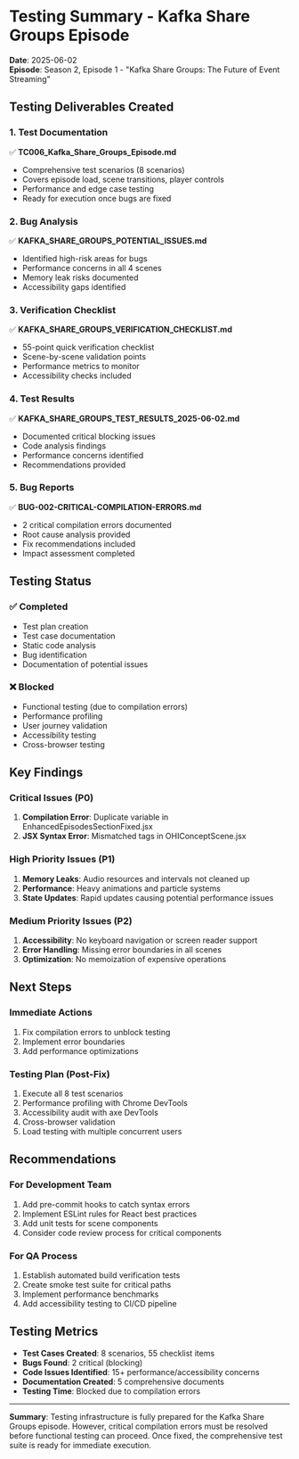# Testing Summary - Kafka Share Groups Episode
**Date**: 2025-06-02  
**Episode**: Season 2, Episode 1 - "Kafka Share Groups: The Future of Event Streaming"

## Testing Deliverables Created

### 1. Test Documentation
✅ **TC006_Kafka_Share_Groups_Episode.md**
- Comprehensive test scenarios (8 scenarios)
- Covers episode load, scene transitions, player controls
- Performance and edge case testing
- Ready for execution once bugs are fixed

### 2. Bug Analysis
✅ **KAFKA_SHARE_GROUPS_POTENTIAL_ISSUES.md**
- Identified high-risk areas for bugs
- Performance concerns in all 4 scenes
- Memory leak risks documented
- Accessibility gaps identified

### 3. Verification Checklist
✅ **KAFKA_SHARE_GROUPS_VERIFICATION_CHECKLIST.md**
- 55-point quick verification checklist
- Scene-by-scene validation points
- Performance metrics to monitor
- Accessibility checks included

### 4. Test Results
✅ **KAFKA_SHARE_GROUPS_TEST_RESULTS_2025-06-02.md**
- Documented critical blocking issues
- Code analysis findings
- Performance concerns identified
- Recommendations provided

### 5. Bug Reports
✅ **BUG-002-CRITICAL-COMPILATION-ERRORS.md**
- 2 critical compilation errors documented
- Root cause analysis provided
- Fix recommendations included
- Impact assessment completed

## Testing Status

### ✅ Completed
- Test plan creation
- Test case documentation
- Static code analysis
- Bug identification
- Documentation of potential issues

### ❌ Blocked
- Functional testing (due to compilation errors)
- Performance profiling
- User journey validation
- Accessibility testing
- Cross-browser testing

## Key Findings

### Critical Issues (P0)
1. **Compilation Error**: Duplicate variable in EnhancedEpisodesSectionFixed.jsx
2. **JSX Syntax Error**: Mismatched tags in OHIConceptScene.jsx

### High Priority Issues (P1)
1. **Memory Leaks**: Audio resources and intervals not cleaned up
2. **Performance**: Heavy animations and particle systems
3. **State Updates**: Rapid updates causing potential performance issues

### Medium Priority Issues (P2)
1. **Accessibility**: No keyboard navigation or screen reader support
2. **Error Handling**: Missing error boundaries in all scenes
3. **Optimization**: No memoization of expensive operations

## Next Steps

### Immediate Actions
1. Fix compilation errors to unblock testing
2. Implement error boundaries
3. Add performance optimizations

### Testing Plan (Post-Fix)
1. Execute all 8 test scenarios
2. Performance profiling with Chrome DevTools
3. Accessibility audit with axe DevTools
4. Cross-browser validation
5. Load testing with multiple concurrent users

## Recommendations

### For Development Team
1. Add pre-commit hooks to catch syntax errors
2. Implement ESLint rules for React best practices
3. Add unit tests for scene components
4. Consider code review process for critical components

### For QA Process
1. Establish automated build verification tests
2. Create smoke test suite for critical paths
3. Implement performance benchmarks
4. Add accessibility testing to CI/CD pipeline

## Testing Metrics
- **Test Cases Created**: 8 scenarios, 55 checklist items
- **Bugs Found**: 2 critical (blocking)
- **Code Issues Identified**: 15+ performance/accessibility concerns
- **Documentation Created**: 5 comprehensive documents
- **Testing Time**: Blocked due to compilation errors

---

**Summary**: Testing infrastructure is fully prepared for the Kafka Share Groups episode. However, critical compilation errors must be resolved before functional testing can proceed. Once fixed, the comprehensive test suite is ready for immediate execution.